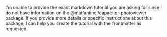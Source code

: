I'm unable to provide the exact markdown tutorial you are asking for since I do not have information on the @matfantinel/capacitor-photoviewer package. If you provide more details or specific instructions about this package, I can help you create the tutorial with the frontmatter as requested.
